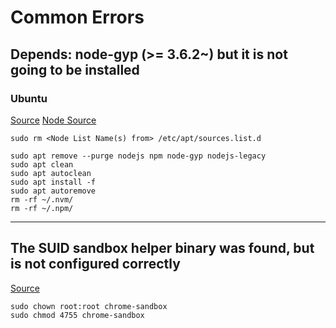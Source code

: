 # Common Errors

## Depends: node-gyp (>= 3.6.2~) but it is not going to be installed
### Ubuntu
[Source](https://askubuntu.com/questions/1057737/ubuntu-18-04-lts-server-npm-depends-node-gyp-0-10-9-but-it-is-not-going) [Node Source](https://github.com/nodesource/distributions#debinstall)
```
sudo rm <Node List Name(s) from> /etc/apt/sources.list.d
```

```
sudo apt remove --purge nodejs npm node-gyp nodejs-legacy
sudo apt clean
sudo apt autoclean
sudo apt install -f
sudo apt autoremove
rm -rf ~/.nvm/
rm -rf ~/.npm/
```


---

## The SUID sandbox helper binary was found, but is not configured correctly
[Source](https://github.com/Chia-Network/chia-blockchain/issues/4721)
```
sudo chown root:root chrome-sandbox
sudo chmod 4755 chrome-sandbox
```
